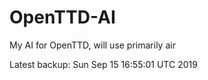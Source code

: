 # OpenTTD-AI
My AI for OpenTTD, will use primarily air

Latest backup: Sun Sep 15 16:55:01 UTC 2019

